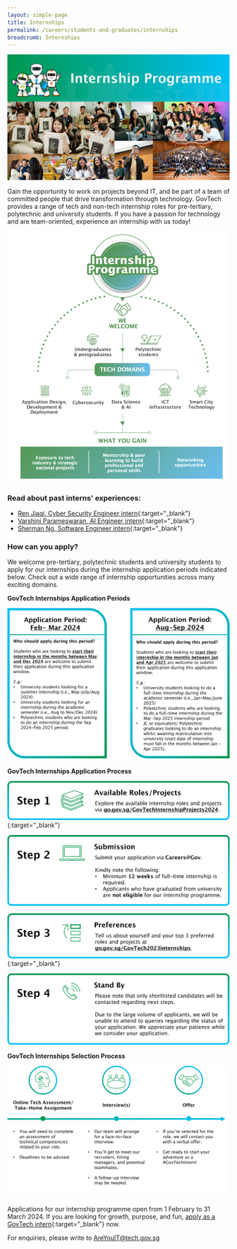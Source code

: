 ```yaml
---
layout: simple-page
title: Internships  
permalink: /careers/students-and-graduates/internships
breadcrumb: Internships 
---
```


![GovTech Internships](/images/careers/application-opening-soon-febandmar-2024.jpg) 

Gain the opportunity to work on projects beyond IT, and be part of a team of committed people that drive transformation through technology. GovTech provides a range of tech and non-tech internship roles for pre-tertiary, polytechnic and university students. If you have a passion for technology and are team-oriented, experience an internship with us today!

![GovTech Internships Overview](/images/careers/internship-chart-2024.png)


### Read about past interns' experiences:

* [Ren Jiaqi, Cyber Security Engineer intern](https://medium.com/ytpo-govtech/from-the-harbour-to-the-high-seas-776f8e6dc860){:target="_blank"}
* [Varshini Parameswaran, AI Engineer intern](https://medium.com/ytpo-govtech/my-meaningful-internship-with-dsaid-va-team-9d8cb079a2d8){:target="_blank"}
* [Sherman Ng, Software Engineer intern](https://medium.com/ytpo-govtech/empowering-govtech-interns-7af65b29fef4){:target="_blank"}


### How can you apply?

We welcome pre-tertiary, polytechnic students and university students to apply for our internships during the internship application periods indicated below. Check out a wide range of internship opportunities across many exciting domains.

**GovTech Internships Application Periods**

![GovTech Internships Application Periods](images/careers/2024-internship-application-periods.png)

**GovTech Internships Application Process**

[![GovTech Internships Application Process Step 1](/images/careers/feb2024-internship-application-timeline-applications-open-1.png)](https://go.gov.sg/GovTechInternshipProjects2024){:target="_blank"}

![GovTech Internships Application Process Step 2](/images/careers/Feb-2024-internship-application-step2.png)

[![GovTech Internships Application Process Step 3](/images/careers/internship-application-timeline-applications-open-3.png)](https://go.gov.sg/GovTech2024internships){:target="_blank"}

![GovTech Internships Application Process Step 4](/images/careers/Feb-2024-internship-application-step4.png)

**GovTech Internships Selection Process**

![GovTech Internships Selection Process](/images/careers/post-application-process.png)


Applications for our internship programme open from 1 February to 31 March 2024. If you are looking for growth, purpose, and fun, [apply as a GovTech intern](https://sggovterp.wd102.myworkdayjobs.com/PublicServiceCareers/job/Singapore/GovTech-2024-Internships_JR-10000026123){:target="_blank"} now.

For enquiries, please write to <AreYouIT@tech.gov.sg>



